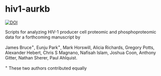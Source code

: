 # hiv1-aurkb
[![DOI](https://zenodo.org/badge/DOI/10.5281/zenodo.7191433.svg)](https://doi.org/10.5281/zenodo.7191433)

Scripts for analyzing HIV-1 producer cell proteomic and phosphoproteomic data for a forthcoming manuscript by

James Bruce<sup>+</sup>, Eunju Park<sup>+</sup>, Mark Horswill, Alicia Richards, Gregory Potts, Alexander Hebert, Chris S Magnano, Nafisah Islam, Joshua Coon, Anthony Gitter, Nathan Sherer, Paul Ahlquist.

<sup>+</sup> These two authors contributed equally
